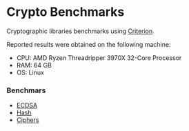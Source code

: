 # Crypto Benchmarks

Cryptographic libraries benchmarks using [Criterion](https://crates.io/crates/criterion).

Reported results were obtained on the following machine:
- CPU: AMD Ryzen Threadripper 3970X 32-Core Processor
- RAM: 64 GB
- OS: Linux

### Benchmars

* [ECDSA](ecdsa/README.md)
* [Hash](hash/README.md)
* [Ciphers](ciphers/README.md)
